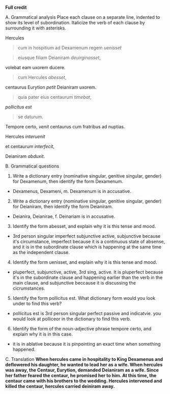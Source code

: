 **Full credit**


A. Grammatical analysis
Place each clause on a separate line, indented to show its level of subordination. Italicize the verb of each clause by surrounding it with asterisks.

Hercules 

> cum in hospitium ad Dexamenum regem *uenisset*

> eiusque filiam Deianiram *deuirginasset*, 

volebat eam uxorem ducere. 


> cum Hercules *abesset*, 

centaurus Eurytion *petit* Deianiram uxorem. 


> quia pater eius centaurum *timebat*,

*pollicitus est*

> se daturum.


Tempore certo, *venit* centaurus cum fratribus ad nuptias.

Hercules *interuenit*

et centaurum *interfecit*, 

Deianiram *abduxit*.

B. Grammatical questions
1. Write a dictionary entry (nominative singular, genitive singular, gender) for Dexamenum, then identify the form Dexamenum.
 - Dexamenus, Dexameni, m. Dexamenum is in accusative. 
 
2. Write a dictionary entry (nominative singular, genitive singular, gender) for Deianiram, then identify the form Deianiram.
- Deianira, Deianirae, f. Deinariam is in accusative. 

3. Identify the form abesset, and explain why it is this tense and mood.
- 3rd person singular imperfect subjunctive active, subjunctive because it's circumstance, imperfect because it is a continuous state of absense, and it is in the subordinate clause which is happening at the same time as the independent clause. 

4. Identify the form uenisset, and explain why it is this tense and mood.
- pluperfect, subjunctive, active, 3rd sing, active. It is pluperfect because it's in the subordinate clause and happening earlier than the verb in the main clause, and subjunctive beccause it is discussing the cicrumstances. 

5. Identify the form pollicitus est. What dictionary form would you look under to find this verb?
- pollicitus est is 3rd person singular perfect passive and indicatvie. you would look at polliceor in the dictionary to find this verb.  

6. Identify the form of the noun-adjective phrase tempore certo, and explain why it is in this case.
- it is in ablative because it is pinpointing an exact time when something happened.

C. Translation
**When hercules came in hospitality to King Dexamenus and deflowered his daughter, he wanted to lead her as a wife. When hercules was away, the Centaur, Eurytion, demanded Deianiram as a wife. Since her father feared the centaur, he promised her to him. At this time, the centaur came with his brothers to the wedding. Hercules intervened and killed the centaur, hercules carried deiniram away.**

